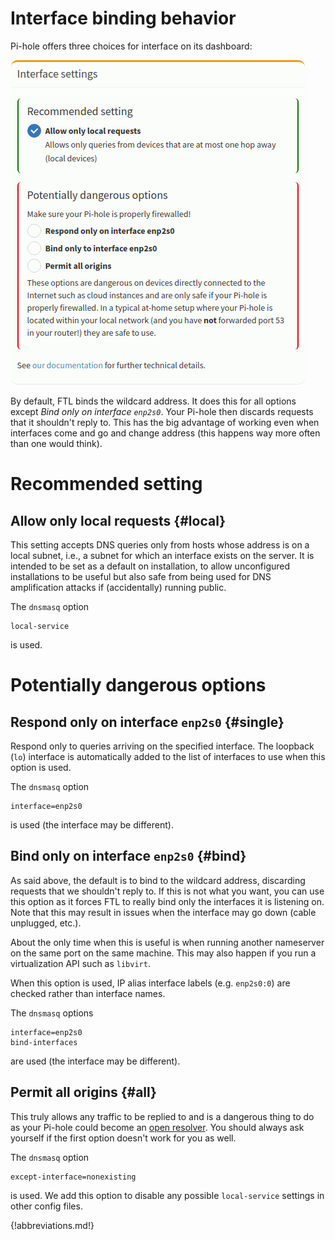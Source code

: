 # Interface binding behavior

Pi-hole offers three choices for interface on its dashboard:

![Available interface settings](/images/interface-settings.png)

By default, FTL binds the wildcard address. It does this for all options except *Bind only on interface `enp2s0`*. Your Pi-hole then discards requests that it shouldn't reply to. This has the big advantage of working even when interfaces come and go and change address (this happens way more often than one would think).

# Recommended setting

## Allow only local requests {#local}

This setting accepts DNS queries only from hosts whose address is on a local subnet, i.e., a subnet for which an interface exists on the server. It is intended to be set as a default on installation, to allow unconfigured installations to be useful but also safe from being used for DNS amplification attacks if (accidentally) running public.

The `dnsmasq` option

``` plain
local-service
```

is used.

# Potentially dangerous options

## Respond only on interface `enp2s0` {#single}

Respond only to queries arriving on the specified interface.
The loopback (`lo`) interface is automatically added to the list of interfaces to use when this option is used.

The `dnsmasq` option

``` plain
interface=enp2s0
```

is used (the interface may be different).

## Bind only on interface `enp2s0` {#bind}

As said above, the default is to bind to the wildcard address, discarding requests that we shouldn't reply to.
If this is not what you want, you can use this option as it forces FTL to really bind only the interfaces it is listening on. Note that this may result in issues when the interface may go down (cable unplugged, etc.).

About the only time when this is useful is when running another nameserver on the same port on the same machine. This may also happen if you run a virtualization API such as `libvirt`.

When this option is used, IP alias interface labels (e.g. `enp2s0:0`) are checked rather than interface names.

The `dnsmasq` options

``` plain
interface=enp2s0
bind-interfaces
```

are used (the interface may be different).

## Permit all origins {#all}

This truly allows any traffic to be replied to and is a dangerous thing to do as your Pi-hole could become an [open resolver](https://serverfault.com/questions/573465/what-is-an-open-dns-resolver-and-how-can-i-protect-my-server-from-being-misused). You should always ask yourself if the first option doesn't work for you as well.

The `dnsmasq` option

``` plain
except-interface=nonexisting
```

is used. We add this option to disable any possible `local-service` settings in other config files.

{!abbreviations.md!}
